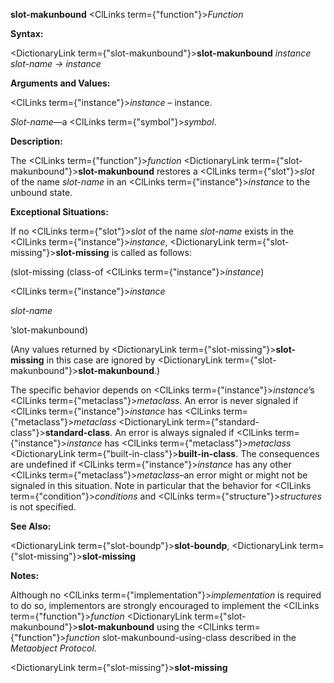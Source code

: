 **slot-makunbound** <ClLinks  term={"function"}><i>Function</i></ClLinks> 



**Syntax:** 



<DictionaryLink  term={"slot-makunbound"}><b>slot-makunbound</b></DictionaryLink> *instance slot-name → instance* 



**Arguments and Values:** 



<ClLinks  term={"instance"}><i>instance</i></ClLinks> – instance. 



*Slot-name*—a <ClLinks  term={"symbol"}><i>symbol</i></ClLinks>. 



**Description:** 



The <ClLinks  term={"function"}><i>function</i></ClLinks> <DictionaryLink  term={"slot-makunbound"}><b>slot-makunbound</b></DictionaryLink> restores a <ClLinks  term={"slot"}><i>slot</i></ClLinks> of the name *slot-name* in an <ClLinks  term={"instance"}><i>instance</i></ClLinks> to the unbound state. 



**Exceptional Situations:** 



If no <ClLinks  term={"slot"}><i>slot</i></ClLinks> of the name *slot-name* exists in the <ClLinks  term={"instance"}><i>instance</i></ClLinks>, <DictionaryLink  term={"slot-missing"}><b>slot-missing</b></DictionaryLink> is called as follows: 



(slot-missing (class-of <ClLinks  term={"instance"}><i>instance</i></ClLinks>) 



<ClLinks  term={"instance"}><i>instance</i></ClLinks> 



*slot-name* 



’slot-makunbound) 



(Any values returned by <DictionaryLink  term={"slot-missing"}><b>slot-missing</b></DictionaryLink> in this case are ignored by <DictionaryLink  term={"slot-makunbound"}><b>slot-makunbound</b></DictionaryLink>.) 



The specific behavior depends on <ClLinks  term={"instance"}><i>instance</i></ClLinks>’s <ClLinks  term={"metaclass"}><i>metaclass</i></ClLinks>. An error is never signaled if <ClLinks  term={"instance"}><i>instance</i></ClLinks> has <ClLinks  term={"metaclass"}><i>metaclass</i></ClLinks> <DictionaryLink  term={"standard-class"}><b>standard-class</b></DictionaryLink>. An error is always signaled if <ClLinks  term={"instance"}><i>instance</i></ClLinks> has <ClLinks  term={"metaclass"}><i>metaclass</i></ClLinks> <DictionaryLink  term={"built-in-class"}><b>built-in-class</b></DictionaryLink>. The consequences are undefined if <ClLinks  term={"instance"}><i>instance</i></ClLinks> has any other <ClLinks  term={"metaclass"}><i>metaclass</i></ClLinks>–an error might or might not be signaled in this situation. Note in particular that the behavior for <ClLinks  term={"condition"}><i>conditions</i></ClLinks> and <ClLinks  term={"structure"}><i>structures</i></ClLinks> is not specified. 



**See Also:** 



<DictionaryLink  term={"slot-boundp"}><b>slot-boundp</b></DictionaryLink>, <DictionaryLink  term={"slot-missing"}><b>slot-missing</b></DictionaryLink> 



**Notes:** 



Although no <ClLinks  term={"implementation"}><i>implementation</i></ClLinks> is required to do so, implementors are strongly encouraged to implement the <ClLinks  term={"function"}><i>function</i></ClLinks> <DictionaryLink  term={"slot-makunbound"}><b>slot-makunbound</b></DictionaryLink> using the <ClLinks  term={"function"}><i>function</i></ClLinks> slot-makunbound-using-class described in the *Metaobject Protocol*. 







 



 



<DictionaryLink  term={"slot-missing"}><b>slot-missing</b></DictionaryLink> 




